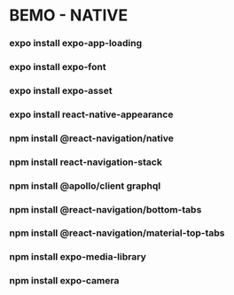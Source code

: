# BEMO - NATIVE

### expo install expo-app-loading

### expo install expo-font

### expo install expo-asset

### expo install react-native-appearance

### npm install @react-navigation/native

### npm install react-navigation-stack

### npm install @apollo/client graphql

### npm install @react-navigation/bottom-tabs

### npm install @react-navigation/material-top-tabs

### npm install expo-media-library

### npm install expo-camera